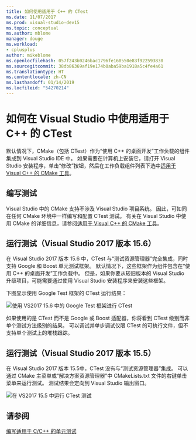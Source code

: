 ```yaml
---
title: 如何使用适用于 C++ 的 CTest
ms.date: 11/07/2017
ms.prod: visual-studio-dev15
ms.topic: conceptual
ms.author: mblome
manager: douge
ms.workload:
- cplusplus
author: mikeblome
ms.openlocfilehash: 057f243b0246bac1796fe160550e83f922593830
ms.sourcegitcommit: 38db86369af19e174b0aba59ba1918a5c4fe4a61
ms.translationtype: HT
ms.contentlocale: zh-CN
ms.lasthandoff: 01/14/2019
ms.locfileid: "54270214"
---
```

# <a name="how-to-use-ctest-for-c-in-visual-studio"></a>如何在 Visual Studio 中使用适用于 C++ 的 CTest

默认情况下，CMake（包括 CTest）作为“使用 C++ 的桌面开发”工作负载的组件集成到 Visual Studio IDE 中。 如果需要在计算机上安装它，请打开 Visual Studio 安装程序，单击“修改”按钮，然后在工作负载组件列表下选中[适用于 Visual C++ 的 CMake 工具](/cpp/ide/cmake-tools-for-visual-cpp)。

## <a name="to-write-tests"></a>编写测试

Visual Studio 中的 CMake 支持不涉及 Visual Studio 项目系统。 因此，可如同在任何 CMake 环境中一样编写和配置 CTest 测试。 有关在 Visual Studio 中使用 CMake 的详细信息，请参阅[适用于 Visual C++ 的 CMake 工具](/cpp/ide/cmake-tools-for-visual-cpp)。

## <a name="to-run-tests-visual-studio-2017-version-156"></a>运行测试（Visual Studio 2017 版本 15.6）

在 Visual Studio 2017 版本 15.6 中，CTest 与“测试资源管理器”完全集成，同时支持 Google 和 Boost 单元测试框架。 默认情况下，这些框架作为组件包含在“使用 C++ 的桌面开发”工作负载中。 但是，如果你要从较旧版本的 Visual Studio 升级项目，可能需要通过使用 Visual Studio 安装程序来安装这些框架。

下图显示使用 Google Test 框架的 CTest 运行结果：

![使用 VS2017 15.6 中的 Google Test 框架进行 CTest](media/ctest-test-explorer.png)

如果使用的是 CTest 而不是 Google 或 Boost 适配器，你将看到 CTest 级别而非单个测试方法级别的结果。 可以调试并单步调试仅限 CTest 的可执行文件，但不支持单个测试上的堆栈跟踪。

## <a name="to-run-tests-visual-studio-2017-version-155"></a>运行测试（Visual Studio 2017 版本 15.5）

在 Visual Studio 2017 版本 15.5中，CTest 没有与“测试资源管理器”集成。 可以通过 CMake 主菜单或“解决方案资源管理器”中 CMakeLists.txt 文件的右键单击菜单来运行测试。 测试结果会定向到 Visual Studio 输出窗口。

![在 VS2017 15.5 中运行 CTest 测试](media/cpp-cmake-run-tests.png)

## <a name="see-also"></a>请参阅

[编写适用于 C/C++ 的单元测试](writing-unit-tests-for-c-cpp.md)